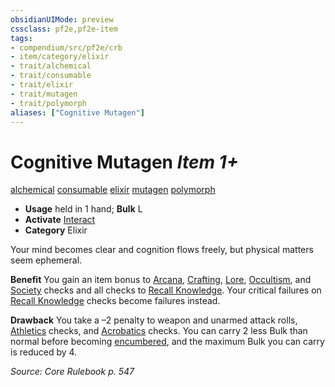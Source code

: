 ```yaml
---
obsidianUIMode: preview
cssclass: pf2e,pf2e-item
tags:
- compendium/src/pf2e/crb
- item/category/elixir
- trait/alchemical
- trait/consumable
- trait/elixir
- trait/mutagen
- trait/polymorph
aliases: ["Cognitive Mutagen"]
---
```

# Cognitive Mutagen *Item 1+*  
[alchemical](../../../Rules/traits/alchemical.md)  [consumable](../../../Rules/traits/consumable.md)  [elixir](../../../Rules/traits/elixir.md)  [mutagen](../../../Rules/traits/mutagen.md)  [polymorph](../../../Rules/traits/polymorph.md)  

- **Usage** held in 1 hand; **Bulk** L
- **Activate** [Interact](../../../Rules/actions/interact.md)
- **Category** Elixir

Your mind becomes clear and cognition flows freely, but physical matters seem ephemeral.

**Benefit** You gain an item bonus to [Arcana](../../skills.md#Arcana), [Crafting](../../skills.md#Crafting), [Lore](../../skills.md#Lore), [Occultism](../../skills.md#Occultism), and [Society](../../skills.md#Society) checks and all checks to [Recall Knowledge](../../../Rules/actions/recall-knowledge.md). Your critical failures on [Recall Knowledge](../../../Rules/actions/recall-knowledge.md) checks become failures instead.

**Drawback** You take a –2 penalty to weapon and unarmed attack rolls, [Athletics](../../skills.md#Athletics) checks, and [Acrobatics](../../skills.md#Acrobatics) checks. You can carry 2 less Bulk than normal before becoming [encumbered](../../../Rules/conditions.md#Encumbered), and the maximum Bulk you can carry is reduced by 4.

*Source: Core Rulebook p. 547*